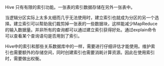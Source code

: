 Hive 只有有限的索引功能。一张表的索引数据存储在另外一张表中。

当逻辑分区实际上太多太细而几乎无法使用时，建立索引也就成为分区的另一个选择。建立索引可以帮助我们裁剪掉一张表的一些数据块，这样能减少MapReduce的输入数据量。并非所有的查询都可以通过建立索引获得好处。通过explain命令可以查看某个查询语句是否用到了索引。

Hive中的索引和那些关系数据库中的一样，需要进行仔细评估才能使用。维护索引也需要额外的存储空间，同时创建索引也需要消耗计算资源。因此在使用索引时，需要做出权衡。

